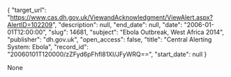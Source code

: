{
  "target_url": "https://www.cas.dh.gov.uk/ViewandAcknowledgment/ViewAlert.aspx?AlertID=102209", 
  "description": null, 
  "end_date": null, 
  "date": "2006-01-01T12:00:00", 
  "slug": 14681, 
  "subject": "Ebola Outbreak, West Africa 2014", 
  "publisher": "dh.gov.uk", 
  "open_access": false, 
  "title": "Central Alerting System: Ebola", 
  "record_id": "20060101T120000/zZFyd6pFhfl81XI/JFyWRQ==", 
  "start_date": null
}

None